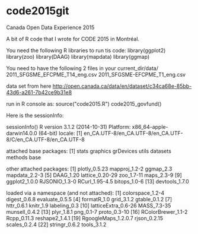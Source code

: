 # code2015git
Canada Open Data Experience 2015

A bit of R code that I wrote for CODE 2015 in Montréal.

You need the following R libraries to run tis code: library(ggplot2) library(zoo) library(DAAG) library(mapdata) library(ggmap)

You need to have the following 2 files in your current_dir/data/ 2011_SFGSME_EFCPME_T14_eng.csv 2011_SFGSME-EFCPME_T1_eng.csv

data set from here http://open.canada.ca/data/en/dataset/c34ca68e-85bb-43d6-a261-7b42ce9b31e8

run in R console as: source("code2015.R") code2015_govfund()

Here is the sessionInfo:

sessionInfo() R version 3.1.2 (2014-10-31) Platform: x86_64-apple-darwin14.0.0 (64-bit)
locale: [1] en_CA.UTF-8/en_CA.UTF-8/en_CA.UTF-8/C/en_CA.UTF-8/en_CA.UTF-8

attached base packages: [1] stats graphics grDevices utils datasets methods base

other attached packages: [1] plotly_0.5.23 mapproj_1.2-2 ggmap_2.3 mapdata_2.2-3
[5] DAAG_1.20 lattice_0.20-29 zoo_1.7-11 maps_2.3-9
[9] ggplot2_1.0.0 RJSONIO_1.3-0 RCurl_1.95-4.5 bitops_1.0-6
[13] devtools_1.7.0

loaded via a namespace (and not attached): [1] colorspace_1.2-4 digest_0.6.8 evaluate_0.5.5
[4] formatR_1.0 grid_3.1.2 gtable_0.1.2
[7] httr_0.6.1 knitr_1.9 labeling_0.3
[10] latticeExtra_0.6-26 MASS_7.3-35 munsell_0.4.2
[13] plyr_1.8.1 png_0.1-7 proto_0.3-10
[16] RColorBrewer_1.1-2 Rcpp_0.11.3 reshape2_1.4.1
[19] RgoogleMaps_1.2.0.7 rjson_0.2.15 scales_0.2.4
[22] stringr_0.6.2 tools_3.1.2
